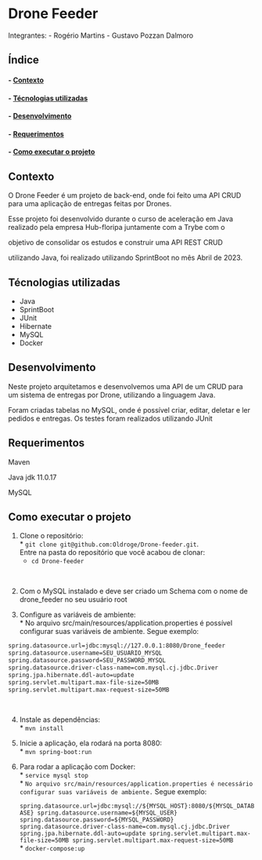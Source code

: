 <h1>Drone Feeder</h1>

Integrantes:
      - Rogério Martins
      - Gustavo Pozzan Dalmoro

<h2>Índice</h2>
<h4>- <a href="#context">Contexto</a></h4>
<h4>- <a href="#tecnologies">Técnologias utilizadas</a></h4>
<h4>- <a href="#development">Desenvolvimento</a></h4>
<h4>- <a href="#requirements">Requerimentos</a></h4>
<h4>- <a href="#howtouse">Como executar o projeto</a></h4>

<h2 id="context">Contexto</h2>

<p>O Drone Feeder é um projeto de back-end, onde foi feito uma API CRUD para uma aplicação de entregas feitas por Drones.</p>
<p>Esse projeto foi desenvolvido durante o curso de aceleração em Java realizado pela empresa Hub-floripa juntamente com a Trybe com o </p>
<P>objetivo de consolidar os estudos e construir uma API REST CRUD</p>
<p>utilizando Java, foi realizado utilizando SprintBoot no mês Abril de 2023.</p>


<h2 id="tecnologies">Técnologias utilizadas</h2>

<ul>
  <li>Java</li>
  <li>SprintBoot</li>
  <li>JUnit</li>
  <li>Hibernate</li>
  <li>MySQL</li>
  <li>Docker</li>
</ul>

<h2 id="development">Desenvolvimento</h2>

<p>Neste projeto arquitetamos e desenvolvemos uma API de um CRUD para um sistema de entregas por Drone, utilizando a linguagem Java.</p>
<p>Foram criadas tabelas no MySQL, onde é possível criar, editar, deletar e ler pedidos e entregas. Os testes foram realizados utilizando JUnit</p>

<h2 id="requirements">Requerimentos</h2>

<p>Maven</p>
<p>Java jdk 11.0.17</p>
<p>MySQL</p>

<h2 id="howtouse">Como executar o projeto</h2>

  1. Clone o repositório:
    </br>
    * `git clone git@github.com:Oldroge/Drone-feeder.git`.
    </br>
    Entre na pasta do repositório que você acabou de clonar:
    </br>
      * `cd Drone-feeder`
</br>

  2. Com o MySQL instalado e deve ser criado um Schema com o nome de drone_feeder no seu usuário root

  3. Configure as variáveis de ambiente:
    </br>
    * No arquivo src/main/resources/application.properties é possível configurar suas variáveis de ambiente. Segue exemplo:
    </br>
```sh
spring.datasource.url=jdbc:mysql://127.0.0.1:8080/Drone_feeder
spring.datasource.username=SEU_USUARIO_MYSQL
spring.datasource.password=SEU_PASSWORD_MYSQL
spring.datasource.driver-class-name=com.mysql.cj.jdbc.Driver
spring.jpa.hibernate.ddl-auto=update
spring.servlet.multipart.max-file-size=50MB
spring.servlet.multipart.max-request-size=50MB
```
</br>

  4. Instale as dependências:
    </br>
    * `mvn install`
    </br>

  5. Inicie a aplicação, ela rodará na porta 8080:
    </br>
    * `mvn spring-boot:run`
    </br>
    
  6. Para rodar a aplicação com Docker:
    </br>
    * `service mysql stop`
    </br>
    * `No arquivo src/main/resources/application.properties é necessário configurar suas variáveis de ambiente.` Segue exemplo:
    </br>
`
spring.datasource.url=jdbc:mysql://${MYSQL_HOST}:8080/${MYSQL_DATABASE}
spring.datasource.username=${MYSQL_USER}
spring.datasource.password=${MYSQL_PASSWORD}
spring.datasource.driver-class-name=com.mysql.cj.jdbc.Driver
spring.jpa.hibernate.ddl-auto=update
spring.servlet.multipart.max-file-size=50MB
spring.servlet.multipart.max-request-size=50MB`
    </br>
    * `docker-compose:up`
</br>
